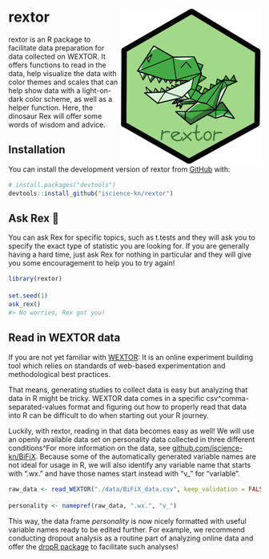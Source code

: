 
<!-- README.md is generated from README.Rmd. Please edit that file -->

# rextor <a href='https://iscience-kn.github.io/rextor/'><img src='man/figures/rextor_logo.png' align="right" /></a>

<!-- height="138" -->

rextor is an R package to facilitate data preparation for data collected
on WEXTOR. It offers functions to read in the data, help visualize the
data with color themes and scales that can help show data with a
light-on-dark color scheme, as well as a helper function. Here, the
dinosaur Rex will offer some words of wisdom and advice.

## Installation

You can install the development version of rextor from
[GitHub](https://github.com/) with:

``` r
# install.packages("devtools")
devtools::install_github("iscience-kn/rextor")
```

## Ask Rex 🦖

You can ask Rex for specific topics, such as t.tests and they will ask
you to specify the exact type of statistic you are looking for. If you
are generally having a hard time, just ask Rex for nothing in particular
and they will give you some encouragement to help you to try again!

``` r
library(rextor)

set.seed(1)
ask_rex()
#> No worries, Rex got you!
```

## Read in WEXTOR data

If you are not yet familiar with [WEXTOR](https://wextor.eu): It is an
online experiment building tool which relies on standards of web-based
experimentation and methodological best practices.

That means, generating studies to collect data is easy but analyzing
that data in R might be tricky. WEXTOR data comes in a specific
csv^comma-separated-values format and figuring out how to properly read
that data into R can be difficult to do when starting out your R
journey.

Luckily, with rextor, reading in that data becomes easy as well! We will
use an openly available data set on personality data collected in three
different conditions^For more information on the data, see
[github.com/iscience-kn/BiFiX](https://github.com/iscience-kn/BiFiX).
Because some of the automatically generated variable names are not ideal
for usage in R, we will also identify any variable name that starts with
“.wx.” and have those names start instead with “v\_” for “variable”.

``` r
raw_data <- read_WEXTOR("./data/BiFiX_data.csv", keep_validation = FALSE)

personality <- namepref(raw_data, ".wx.", "v_")
```

This way, the data frame *personality* is now nicely formatted with
useful variable names ready to be edited further. For example, we
recommend conducting dropout analysis as a routine part of analyzing
online data and offer the [dropR
package](https://iscience-kn.github.io/dropR/) to facilitate such
analyses!

<!-- ## Example -->
<!-- This is a basic example which shows you how to solve a common problem: -->
<!-- ```{r example} -->
<!-- library(rextor) -->
<!-- ## basic example code -->
<!-- ``` -->
<!-- What is special about using `README.Rmd` instead of just `README.md`? You can include R chunks like so: -->
<!-- ```{r cars} -->
<!-- summary(cars) -->
<!-- ``` -->
<!-- You'll still need to render `README.Rmd` regularly, to keep `README.md` up-to-date. `devtools::build_readme()` is handy for this. -->
<!-- You can also embed plots, for example: -->
<!-- ```{r pressure, echo = FALSE} -->
<!-- plot(pressure) -->
<!-- ``` -->
<!-- In that case, don't forget to commit and push the resulting figure files, so they display on GitHub and CRAN. -->
